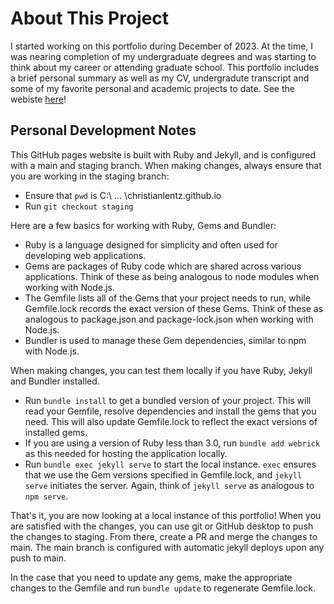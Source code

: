 # About This Project

I started working on this portfolio during December of 2023. At the time, I was nearing completion of my undergraduate degrees and was starting to think about my career or attending graduate school. This portfolio includes a brief personal summary as well as my CV, undergradute transcript and some of my favorite personal and academic projects to date. See the webiste [here](https://christianlentz.github.io/)!

## Personal Development Notes

This GitHub pages website is built with Ruby and Jekyll, and is configured with a main and staging branch. When making changes, always ensure that you are working in the staging branch:

- Ensure that `pwd` is C:\ ... \christianlentz.github.io
- Run `git checkout staging`

Here are a few basics for working with Ruby, Gems and Bundler:

- Ruby is a language designed for simplicity and often used for developing web applications.
- Gems are packages of Ruby code which are shared across various applications. Think of these as being analogous to node modules when working with Node.js.
- The Gemfile lists all of the Gems that your project needs to run, while Gemfile.lock records the exact version of these Gems. Think of these as analogous to package.json and package-lock.json when working with Node.js.
- Bundler is used to manage these Gem dependencies, similar to npm with Node.js.

When making changes, you can test them locally if you have Ruby, Jekyll and Bundler installed.

- Run `bundle install` to get a bundled version of your project. This will read your Gemfile, resolve dependencies and install the gems that you need. This will also update Gemfile.lock to reflect the exact versions of installed gems.
- If you are using a version of Ruby less than 3.0, run `bundle add webrick` as this needed for hosting the application locally.
- Run `bundle exec jekyll serve` to start the local instance. `exec` ensures that we use the Gem versions specified in Gemfile.lock, and `jekyll serve` initiates the server. Again, think of `jekyll serve` as analogous to `npm serve`.

That's it, you are now looking at a local instance of this portfolio! When you are satisfied with the changes, you can use git or GitHub desktop to push the changes to staging. From there, create a PR and merge the changes to main. The main branch is configured with automatic jekyll deploys upon any push to main.

In the case that you need to update any gems, make the appropriate changes to the Gemfile and run `bundle update` to regenerate Gemfile.lock.
